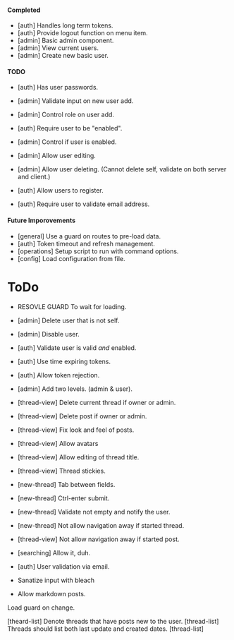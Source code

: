 
#### Completed
* [auth] Handles long term tokens.
* [auth] Provide logout function on menu item.
* [admin] Basic admin component.
* [admin] View current users.
* [admin] Create new basic user.



#### TODO
* [auth] Has user passwords.
* [admin] Validate input on new user add.
* [admin] Control role on user add.
* [auth] Require user to be "enabled".
* [admin] Control if user is enabled.
* [admin] Allow user editing.
* [admin] Allow user deleting. (Cannot delete self, validate on both server and client.)

* [auth] Allow users to register.
* [auth] Require user to validate email address.


#### Future Imporovements
* [general] Use a guard on routes to pre-load data.
* [auth] Token timeout and refresh management.
* [operations] Setup script to run with command options.
* [config] Load configuration from file.



# ToDo

* RESOVLE GUARD To wait for loading.


* [admin] Delete user that is not self.
* [admin] Disable user.
* [auth] Validate user is valid _and_ enabled.
* [auth] Use time expiring tokens.
* [auth] Allow token rejection.
* [admin] Add two levels. (admin & user).
* [thread-view] Delete current thread if owner or admin.
* [thread-view] Delete post if owner or admin.
* [thread-view] Fix look and feel of posts.
* [thread-view] Allow avatars
* [thread-view] Allow editing of thread title.
* [thread-view] Thread stickies.
* [new-thread] Tab between fields.
* [new-thread] Ctrl-enter submit.
* [new-thread] Validate not empty and notify the user.
* [new-thread] Not allow navigation away if started thread.
* [thread-view] Not allow navigation away if started post.
* [searching] Allow it, duh.
* [auth] User validation via email.
* Sanatize input with bleach
* Allow markdown posts.

Load guard on change.


[theard-list] Denote threads that have posts new to the user.
[thread-list] Threads should list both last update and created dates.
[thread-list]
